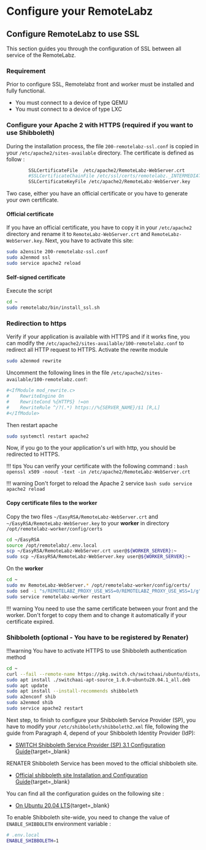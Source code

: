 
# Configure your RemoteLabz

## Configure RemoteLabz to use SSL

This section guides you through the configuration of SSL between all service of the RemoteLabz.

### Requirement
Prior to configure SSL, Remotelabz front and worker must be installed and fully functional. 

- You must connect to a device of type QEMU
- You must connect to a device of type LXC

### Configure your Apache 2 with HTTPS (required if you want to use Shibboleth)

During the installation process, the file `200-remotelabz-ssl.conf` is copied in your `/etc/apache2/sites-available` directory. The certificate is defined as follow :
```bash
        SSLCertificateFile	/etc/apache2/RemoteLabz-WebServer.crt
        #SSLCertificateChainFile /etc/ssl/certs/remotelabz._INTERMEDIATE.cer
        SSLCertificateKeyFile /etc/apache2/RemoteLabz-WebServer.key
```

Two case, either you have an official certificate or you have to generate your own certificate.
#### Official certificate

If you have an official certificate, you have to copy it in your `/etc/apache2` directory and rename it to `RemoteLabz-WebServer.crt` and `RemoteLabz-WebServer.key`. Next, you have to activate this site:
```bash
sudo a2ensite 200-remotelabz-ssl.conf
sudo a2enmod ssl
sudo service apache2 reload
```

#### Self-signed certificate
Execute the script 
```bash
cd ~
sudo remotelabz/bin/install_ssl.sh
```

### Redirection to https
Verify if your application is available with HTTPS and if it works fine, you can modify the `/etc/apache2/sites-available/100-remotelabz.conf` to redirect all HTTP request to HTTPS. 
Activate the rewrite module
```bash
sudo a2enmod rewrite
```

Uncomment the following lines in the file `/etc/apache2/sites-available/100-remotelabz.conf`:
```bash
#<IfModule mod_rewrite.c>
#    RewriteEngine On
#    RewriteCond %{HTTPS} !=on
#    RewriteRule ^/?(.*) https://%{SERVER_NAME}/$1 [R,L]
#</IfModule>
```
Then restart apache
```bash
sudo systemctl restart apache2
```
Now, if you go to the your application's url with http, you should be redirected to HTTPS.

!!! tips
    You can verify your certificate with the following command : 
    ```bash
    openssl x509 -noout -text -in /etc/apache2/RemoteLabz-WebServer.crt
    ```

!!! warning 
    Don't forget to reload the Apache 2 service
    ```bash
    sudo service apache2 reload
    ```

#### Copy certificate files to the worker
Copy the two files `~/EasyRSA/RemoteLabz-WebServer.crt` and `~/EasyRSA/RemoteLabz-WebServer.key` to your **worker** in directory `/opt/remotelabz-worker/config/certs`

```bash
cd ~/EasyRSA
source /opt/remotelabz/.env.local
scp ~/EasyRSA/RemoteLabz-WebServer.crt user@${WORKER_SERVER}:~
sudo scp ~/EasyRSA/RemoteLabz-WebServer.key user@${WORKER_SERVER}:~
```

On the **worker**
```bash
cd ~
sudo mv RemoteLabz-WebServer.* /opt/remotelabz-worker/config/certs/
sudo sed -i "s/REMOTELABZ_PROXY_USE_WSS=0/REMOTELABZ_PROXY_USE_WSS=1/g" /opt/remotelabz-worker/.env.local
sudo service remotelabz-worker restart
```

!!! warning
    You need to use the same certificate between your front and the worker. Don't forget to copy them and to change it automatically if your certificate expired.


### Shibboleth (optional - You have to be registered by Renater)

!!!warning
    You have to activate HTTPS to use Shibboleth authentication method

```bash
cd ~
curl --fail --remote-name https://pkg.switch.ch/switchaai/ubuntu/dists/focal/main/binary-all/misc/switchaai-apt-source_1.0.0~ubuntu20.04.1_all.deb
sudo apt install ./switchaai-apt-source_1.0.0~ubuntu20.04.1_all.deb
sudo apt update
sudo apt install --install-recommends shibboleth
sudo a2enconf shib
sudo a2enmod shib
sudo service apache2 restart
```

Next step, to finish to configure your Shibboleth Service Provider (SP), you have to modify your `/etc/shibboleth/shibboleth2.xml` file, following the guide from Paragraph 4, depend of your Shibboleth Identity Provider (IdP):

 - [SWITCH Shibboleth Service Provider (SP) 3.1 Configuration Guide](https://www.switch.ch/aai/guides/sp/configuration/){target=_blank}
 
RENATER Shibboleth Service has been moved to the official shibboleth site.
 - [Official shibboleth site Installation and Configuration Guide](https://shibboleth.atlassian.net/wiki/spaces/SP3/pages/2065335537/Installation){target=_blank}

You can find all the configuration guides on the following site :

- [On Ubuntu 20.04 LTS](https://www.switch.ch/aai/guides/sp/installation/?os=ubuntu20){target=_blank}

To enable Shibboleth site-wide, you need to change the value of `ENABLE_SHIBBOLETH` environment variable :

```bash
# .env.local
ENABLE_SHIBBOLETH=1
```
